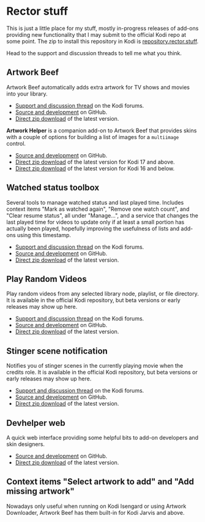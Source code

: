 # Rector stuff

This is just a little place for my stuff, mostly in-progress releases of add-ons providing new functionality
that I may submit to the official Kodi repo at some point. The zip to install this repository in Kodi is
[repository.rector.stuff](https://github.com/rmrector/repository.rector.stuff/raw/master/latest/repository.rector.stuff-latest.zip).

Head to the support and discussion threads to tell me what you think.

## Artwork Beef

Artwork Beef automatically adds extra artwork for TV shows and movies into your library.

- [Support and discussion thread](http://forum.kodi.tv/showthread.php?tid=258886) on the Kodi forums.
- [Source and development](https://github.com/rmrector/script.artwork.beef) on GitHub.
- [Direct zip download](https://github.com/rmrector/repository.rector.stuff/raw/master/latest/script.artwork.beef-latest.zip) of the latest version.

**Artwork Helper** is a companion add-on to Artwork Beef that provides skins with a couple of
options for building a list of images for a `multiimage` control.

- [Source and development](https://github.com/rmrector/script.artwork.helper) on GitHub.
- [Direct zip download](https://github.com/rmrector/repository.rector.stuff/raw/master/latest/script.artwork.helper-latest.zip) of the latest version for Kodi 17 and above.
- [Direct zip download](https://github.com/rmrector/repository.rector.stuff/raw/master/latest/script.artwork.helper-jarvis-latest.zip) of the latest version for Kodi 16 and below.

## Watched status toolbox

Several tools to manage watched status and last played time. Includes context items "Mark as watched again",
"Remove one watch count", and "Clear resume status", all under "Manage...", and a service that changes the
last played time for videos to update only if at least a small portion has actually been played, hopefully
improving the usefulness of lists and add-ons using this timestamp.

- [Support and discussion thread](http://forum.kodi.tv/showthread.php?tid=2197255) on the Kodi forums.
- [Source and development](https://github.com/rmrector/service.tweak.lastplayed) on GitHub.
- [Direct zip download](https://github.com/rmrector/repository.rector.stuff/raw/master/latest/service.tweak.lastplayed-latest.zip) of the latest version.

## Play Random Videos

Play random videos from any selected library node, playlist, or file directory. It is
available in the official Kodi repository, but beta versions or early releases may show up here.

- [Support and discussion thread](http://forum.kodi.tv/showthread.php?tid=238613) on the Kodi forums.
- [Source and development](https://github.com/rmrector/script.playrandomvideos) on GitHub.
- [Direct zip download](https://github.com/rmrector/repository.rector.stuff/raw/master/latest/script.playrandomvideos-latest.zip) of the latest version.

## Stinger scene notification

Notifies you of stinger scenes in the currently playing movie when the credits role. It is
available in the official Kodi repository, but beta versions or early releases may show up here.

- [Support and discussion thread](http://forum.kodi.tv/showthread.php?tid=254004) on the Kodi forums.
- [Source and development](https://github.com/rmrector/service.stinger.notification) on GitHub.
- [Direct zip download](https://github.com/rmrector/repository.rector.stuff/raw/master/latest/service.stinger.notification-latest.zip) of the latest version.

## Devhelper web

A quick web interface providing some helpful bits to add-on developers and skin designers.

- [Source and development](https://github.com/rmrector/webinterface.devhelper) on GitHub.
- [Direct zip download](https://github.com/rmrector/repository.rector.stuff/raw/master/latest/webinterface.devhelper-latest.zip) of the latest version.

## Context items "Select artwork to add" and "Add missing artwork"

Nowadays only useful when running on Kodi Isengard or using Artwork Downloader, Artwork Beef has them
built-in for Kodi Jarvis and above.
